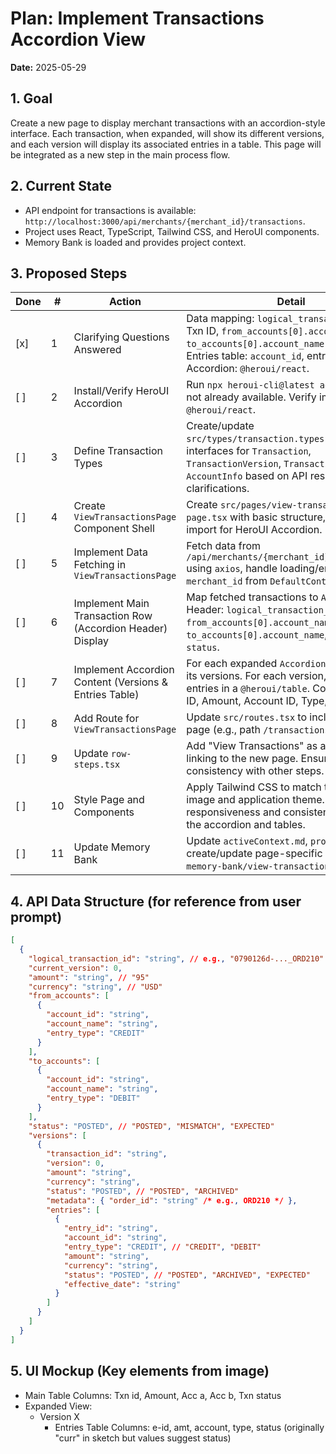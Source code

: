 # Plan: Implement Transactions Accordion View

**Date:** 2025-05-29

## 1. Goal

Create a new page to display merchant transactions with an accordion-style interface. Each transaction, when expanded, will show its different versions, and each version will display its associated entries in a table. This page will be integrated as a new step in the main process flow.

## 2. Current State

- API endpoint for transactions is available: `http://localhost:3000/api/merchants/{merchant_id}/transactions`.
- Project uses React, TypeScript, Tailwind CSS, and HeroUI components.
- Memory Bank is loaded and provides project context.

## 3. Proposed Steps

| Done | #   | Action                                                    | Detail                                                                                                                                                                                                   |
| ---- | --- | --------------------------------------------------------- | -------------------------------------------------------------------------------------------------------------------------------------------------------------------------------------------------------- |
| [x]  | 1   | Clarifying Questions Answered                             | Data mapping: `logical_transaction_id` for Txn ID, `from_accounts[0].account_name` / `to_accounts[0].account_name` for Acc A/B. Entries table: `account_id`, entry `status`. Accordion: `@heroui/react`. |
| [ ]  | 2   | Install/Verify HeroUI Accordion                           | Run `npx heroui-cli@latest add accordion` if not already available. Verify import from `@heroui/react`.                                                                                                  |
| [ ]  | 3   | Define Transaction Types                                  | Create/update `src/types/transaction.types.ts` with interfaces for `Transaction`, `TransactionVersion`, `TransactionEntry`, `AccountInfo` based on API response and clarifications.                      |
| [ ]  | 4   | Create `ViewTransactionsPage` Component Shell             | Create `src/pages/view-transactions-page.tsx` with basic structure, title, and import for HeroUI Accordion.                                                                                              |
| [ ]  | 5   | Implement Data Fetching in `ViewTransactionsPage`         | Fetch data from `/api/merchants/{merchant_id}/transactions` using `axios`, handle loading/error states. Get `merchant_id` from `DefaultContext`.                                                         |
| [ ]  | 6   | Implement Main Transaction Row (Accordion Header) Display | Map fetched transactions to `AccordionItem`s. Header: `logical_transaction_id`, Amount, `from_accounts[0].account_name`, `to_accounts[0].account_name`, top-level `status`.                              |
| [ ]  | 7   | Implement Accordion Content (Versions & Entries Table)    | For each expanded `AccordionItem`, display its versions. For each version, display its entries in a `@heroui/table`. Columns: Entry ID, Amount, Account ID, Type, Entry Status.                          |
| [ ]  | 8   | Add Route for `ViewTransactionsPage`                      | Update `src/routes.tsx` to include the new page (e.g., path `/transactions`).                                                                                                                            |
| [ ]  | 9   | Update `row-steps.tsx`                                    | Add "View Transactions" as a new step, linking to the new page. Ensure styling consistency with other steps.                                                                                             |
| [ ]  | 10  | Style Page and Components                                 | Apply Tailwind CSS to match the provided image and application theme. Ensure responsiveness and consistent styling for the accordion and tables.                                                         |
| [ ]  | 11  | Update Memory Bank                                        | Update `activeContext.md`, `progress.md`, and create/update page-specific docs (e.g., `memory-bank/view-transactions.md`).                                                                               |

## 4. API Data Structure (for reference from user prompt)

```json
[
  {
    "logical_transaction_id": "string", // e.g., "0790126d-..._ORD210"
    "current_version": 0,
    "amount": "string", // "95"
    "currency": "string", // "USD"
    "from_accounts": [
      {
        "account_id": "string",
        "account_name": "string",
        "entry_type": "CREDIT"
      }
    ],
    "to_accounts": [
      {
        "account_id": "string",
        "account_name": "string",
        "entry_type": "DEBIT"
      }
    ],
    "status": "POSTED", // "POSTED", "MISMATCH", "EXPECTED"
    "versions": [
      {
        "transaction_id": "string",
        "version": 0,
        "amount": "string",
        "currency": "string",
        "status": "POSTED", // "POSTED", "ARCHIVED"
        "metadata": { "order_id": "string" /* e.g., ORD210 */ },
        "entries": [
          {
            "entry_id": "string",
            "account_id": "string",
            "entry_type": "CREDIT", // "CREDIT", "DEBIT"
            "amount": "string",
            "currency": "string",
            "status": "POSTED", // "POSTED", "ARCHIVED", "EXPECTED"
            "effective_date": "string"
          }
        ]
      }
    ]
  }
]
```

## 5. UI Mockup (Key elements from image)

- Main Table Columns: Txn id, Amount, Acc a, Acc b, Txn status
- Expanded View:
  - Version X
    - Entries Table Columns: e-id, amt, account, type, status (originally "curr" in sketch but values suggest status)

<!--
{
  "plan": [
    {
      "id": 1,
      "tool": "ask_followup_question",
      "args": {
        "question": "I have some questions to ensure the new Transactions View page matches your expectations based on the API data and the provided image: ... (see questions below)",
        "options": []
      },
      "success": "user_provides_clarifications",
      "status": "pending"
    },
    {
      "id": 2,
      "tool": "write_to_file",
      "args": {
        "path": "src/types/transaction.types.ts",
        "content": "// Define interfaces for Transaction, TransactionVersion, TransactionEntry etc. based on API and clarifications"
      },
      "success": "file_created_or_updated",
      "status": "pending"
    },
    {
      "id": 3,
      "tool": "write_to_file",
      "args": {
        "path": "src/pages/view-transactions-page.tsx",
        "content": "// Basic component shell for ViewTransactionsPage"
      },
      "success": "file_created",
      "status": "pending"
    },
    {
      "id": 4,
      "tool": "replace_in_file",
      "args": {
        "path": "src/pages/view-transactions-page.tsx",
        "diff": "// Add data fetching logic"
      },
      "success": "data_fetching_implemented",
      "status": "pending"
    },
    {
      "id": 5,
      "tool": "replace_in_file",
      "args": {
        "path": "src/pages/view-transactions-page.tsx",
        "diff": "// Add main transaction row display logic (accordion header)"
      },
      "success": "accordion_header_implemented",
      "status": "pending"
    },
    {
      "id": 6,
      "tool": "replace_in_file",
      "args": {
        "path": "src/pages/view-transactions-page.tsx",
        "diff": "// Add accordion expansion logic"
      },
      "success": "accordion_logic_implemented",
      "status": "pending"
    },
    {
      "id": 7,
      "tool": "replace_in_file",
      "args": {
        "path": "src/pages/view-transactions-page.tsx",
        "diff": "// Add accordion content display logic (versions and entries table)"
      },
      "success": "accordion_content_implemented",
      "status": "pending"
    },
    {
      "id": 8,
      "tool": "replace_in_file",
      "args": {
        "path": "src/routes.tsx",
        "diff": "// Add route for ViewTransactionsPage"
      },
      "success": "route_added",
      "status": "pending"
    },
    {
      "id": 9,
      "tool": "replace_in_file",
      "args": {
        "path": "src/components/row-steps.tsx",
        "diff": "// Add new step for View Transactions"
      },
      "success": "row_step_updated",
      "status": "pending"
    },
    {
      "id": 10,
      "tool": "replace_in_file",
      "args": {
        "path": "src/pages/view-transactions-page.tsx",
        "diff": "// Add Tailwind CSS styling"
      },
      "success": "styling_applied",
      "status": "pending"
    },
    {
      "id": 11,
      "tool": "write_to_file",
      "args": {
        "path": "memory-bank/activeContext.md",
        "content": "# Active Context - 2025-05-29\\n\\n## Current Focus\\n- Implementing the new 'View Transactions' page with accordion display."
      },
      "success": "active_context_updated",
      "status": "pending"
    }
  ]
}
-->
